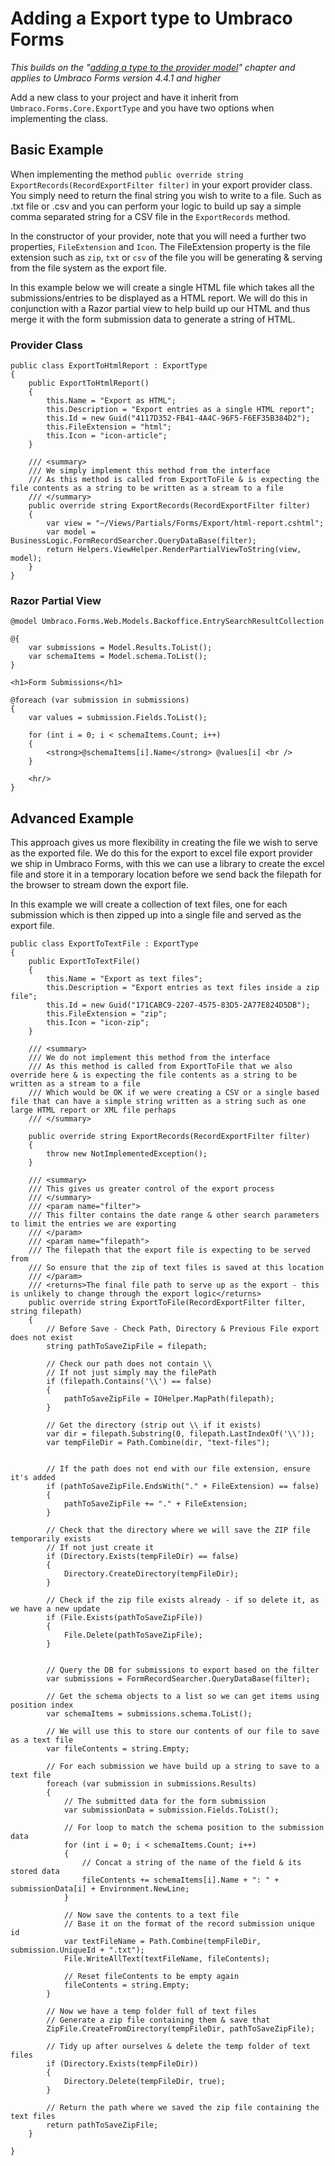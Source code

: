 # Adding a Export type to Umbraco Forms
*This builds on the "[adding a type to the provider model](Adding-a-Type.md)" chapter and applies to Umbraco Forms version 4.4.1 and higher*

Add a new class to your project and have it inherit from `Umbraco.Forms.Core.ExportType` and you have two options when implementing the class.

## Basic Example
When implementing the method `public override string ExportRecords(RecordExportFilter filter)` in your export provider class. You simply need to return the final string you wish to write to a file. Such as .txt file or .csv and you can perform your logic to build up say a simple comma separated string for a CSV file in the `ExportRecords` method.

In the constructor of your provider, note that you will need a further two properties, `FileExtension` and `Icon`. The FileExtension property is the file extension such as `zip`, `txt` or `csv` of the file you will be generating & serving from the file system as the export file.

In this example below we will create a single HTML file which takes all the submissions/entries to be displayed as a HTML report. We will do this in conjunction with a Razor partial view to help build up our HTML and thus merge it with the form submission data to generate a string of HTML.

### Provider Class
    public class ExportToHtmlReport : ExportType
    {
        public ExportToHtmlReport()
        {
            this.Name = "Export as HTML";
            this.Description = "Export entries as a single HTML report";
            this.Id = new Guid("4117D352-FB41-4A4C-96F5-F6EF35B384D2");
            this.FileExtension = "html";
            this.Icon = "icon-article";
        }

        /// <summary>
        /// We simply implement this method from the interface
        /// As this method is called from ExportToFile & is expecting the file contents as a string to be written as a stream to a file
        /// </summary>
        public override string ExportRecords(RecordExportFilter filter)
        {
            var view = "~/Views/Partials/Forms/Export/html-report.cshtml";
            var model = BusinessLogic.FormRecordSearcher.QueryDataBase(filter);
            return Helpers.ViewHelper.RenderPartialViewToString(view, model);
        }
    }

### Razor Partial View 
    @model Umbraco.Forms.Web.Models.Backoffice.EntrySearchResultCollection

    @{
        var submissions = Model.Results.ToList();
        var schemaItems = Model.schema.ToList();
    }

    <h1>Form Submissions</h1>

    @foreach (var submission in submissions)
    {
        var values = submission.Fields.ToList();

        for (int i = 0; i < schemaItems.Count; i++)
        {
            <strong>@schemaItems[i].Name</strong> @values[i] <br />
        }

        <hr/>
    }

## Advanced Example
This approach gives us more flexibility in creating the file we wish to serve as the exported file. We do this for the export to excel file export provider we ship in Umbraco Forms, with this we can use a library to create the excel file and store it in a temporary location before we send back the filepath for the browser to stream down the export file.

In this example we will create a collection of text files, one for each submission which is then zipped up into a single file and served as the export file.

    public class ExportToTextFile : ExportType
    {
        public ExportToTextFile()
        {
            this.Name = "Export as text files";
            this.Description = "Export entries as text files inside a zip file";
            this.Id = new Guid("171CABC9-2207-4575-83D5-2A77E824D5DB");
            this.FileExtension = "zip";
            this.Icon = "icon-zip";
        }

        /// <summary>
        /// We do not implement this method from the interface
        /// As this method is called from ExportToFile that we also override here & is expecting the file contents as a string to be written as a stream to a file
        /// Which would be OK if we were creating a CSV or a single based file that can have a simple string written as a string such as one large HTML report or XML file perhaps
        /// </summary>

        public override string ExportRecords(RecordExportFilter filter)
        {
            throw new NotImplementedException();
        }

        /// <summary>
        /// This gives us greater control of the export process
        /// </summary>
        /// <param name="filter">
        /// This filter contains the date range & other search parameters to limit the entries we are exporting
        /// </param>
        /// <param name="filepath">
        /// The filepath that the export file is expecting to be served from
        /// So ensure that the zip of text files is saved at this location
        /// </param>
        /// <returns>The final file path to serve up as the export - this is unlikely to change through the export logic</returns>
        public override string ExportToFile(RecordExportFilter filter, string filepath)
        {
            // Before Save - Check Path, Directory & Previous File export does not exist
            string pathToSaveZipFile = filepath;

            // Check our path does not contain \\
            // If not just simply may the filePath
            if (filepath.Contains('\\') == false)
            {
                pathToSaveZipFile = IOHelper.MapPath(filepath);
            }

            // Get the directory (strip out \\ if it exists)
            var dir = filepath.Substring(0, filepath.LastIndexOf('\\'));
            var tempFileDir = Path.Combine(dir, "text-files");


            // If the path does not end with our file extension, ensure it's added
            if (pathToSaveZipFile.EndsWith("." + FileExtension) == false)
            {
                pathToSaveZipFile += "." + FileExtension;
            }

            // Check that the directory where we will save the ZIP file temporarily exists
            // If not just create it
            if (Directory.Exists(tempFileDir) == false)
            {   
                Directory.CreateDirectory(tempFileDir);
            }

            // Check if the zip file exists already - if so delete it, as we have a new update
            if (File.Exists(pathToSaveZipFile))
            {
                File.Delete(pathToSaveZipFile);
            }
            

            // Query the DB for submissions to export based on the filter
            var submissions = FormRecordSearcher.QueryDataBase(filter);

            // Get the schema objects to a list so we can get items using position index
            var schemaItems = submissions.schema.ToList();

            // We will use this to store our contents of our file to save as a text file
            var fileContents = string.Empty;

            // For each submission we have build up a string to save to a text file
            foreach (var submission in submissions.Results)
            {
                // The submitted data for the form submission
                var submissionData = submission.Fields.ToList();

                // For loop to match the schema position to the submission data
                for (int i = 0; i < schemaItems.Count; i++)
                {
                    // Concat a string of the name of the field & its stored data
                    fileContents += schemaItems[i].Name + ": " + submissionData[i] + Environment.NewLine;
                }

                // Now save the contents to a text file
                // Base it on the format of the record submission unique id
                var textFileName = Path.Combine(tempFileDir, submission.UniqueId + ".txt");
                File.WriteAllText(textFileName, fileContents);

                // Reset fileContents to be empty again
                fileContents = string.Empty;
            }

            // Now we have a temp folder full of text files
            // Generate a zip file containing them & save that
            ZipFile.CreateFromDirectory(tempFileDir, pathToSaveZipFile);

            // Tidy up after ourselves & delete the temp folder of text files
            if (Directory.Exists(tempFileDir))
            {
                Directory.Delete(tempFileDir, true);
            }

            // Return the path where we saved the zip file containing the text files
            return pathToSaveZipFile;
        }

    }



